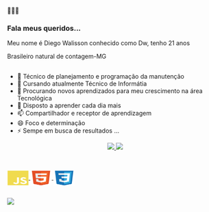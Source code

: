 👋👋👋
<h3>Fala meus queridos...</h3>
<p> Meu nome é Diego Walisson conhecido como Dw, tenho 21 anos</p>
<p>Brasileiro natural de contagem-MG</p>
 
 ##
 

- 🔭 Técnico de planejamento e programação da manutenção
- 🌱 Cursando atualmente Técnico de Informátia
- 👯 Procurando novos aprendizados para meu crescimento na área Tecnológica
- 💬 Disposto a aprender cada dia mais
- 📫 Compartilhador e receptor de aprendizagem
- 😄 Foco e determinação
- ⚡ Sempe em busca de resultados ...


 <div align="center">
  <a href="https://github.com/rafaballerini">
  <img height="130em" src="https://github-readme-stats.vercel.app/api?username=Dwferreira&show_icons=true&theme=merko&include_all_commits=true&count_private=true"/>
  <img height="130em" src="https://github-readme-stats.vercel.app/api/top-langs/?username=Dwferreira&layout=compact&langs_count=7&theme=merko"/>
</div>
 
 ##
 
<div style="display: inline_block"><br>
  <img align="center" alt="DW-Js" height="35" width="50" src="https://raw.githubusercontent.com/devicons/devicon/master/icons/javascript/javascript-plain.svg">
  <img align="center" alt="DW-HTML" height="35" width="50" src="https://raw.githubusercontent.com/devicons/devicon/master/icons/html5/html5-original.svg">
  <img align="center" alt="DW-CSS" height="35" width="50" src="https://raw.githubusercontent.com/devicons/devicon/master/icons/css3/css3-original.svg">
</div>
  
 ##
  <div> <a href="mailto:diegowalisson843@gmail.com" target="_blank"><img src="https://img.shields.io/badge/-Gmail-%23333?style=for-the-badge&logo=gmail&logoColor=white" target="_blank"></a>
   </div>

